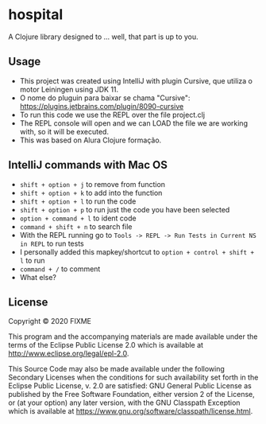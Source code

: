 # hospital

A Clojure library designed to ... well, that part is up to you.

## Usage

* This project was created using IntelliJ with plugin Cursive, que utiliza o motor Leiningen using JDK 11.
* O nome do pluguin para baixar se chama "Cursive": https://plugins.jetbrains.com/plugin/8090-cursive
* To run this code we use the REPL over the file project.clj
* The REPL console will open and we can LOAD the file we are working with, so it will be executed.
* This was based on Alura Clojure formação.

## IntelliJ commands with Mac OS
* `shift + option + j` to remove from function
* `shift + option + k` to add into the function
* `shift + option + l` to run the code
* `shift + option + p` to run just the code you have been selected
* `option + command + l` to ident code
* `command + shift + n` to search file
* With the REPL running go to `Tools -> REPL -> Run Tests in Current NS in REPL` to run tests
* I personally added this mapkey/shortcut to `option + control + shift + l` to run 
* `command + /` to comment
* What else?   

## License

Copyright © 2020 FIXME

This program and the accompanying materials are made available under the
terms of the Eclipse Public License 2.0 which is available at
http://www.eclipse.org/legal/epl-2.0.

This Source Code may also be made available under the following Secondary
Licenses when the conditions for such availability set forth in the Eclipse
Public License, v. 2.0 are satisfied: GNU General Public License as published by
the Free Software Foundation, either version 2 of the License, or (at your
option) any later version, with the GNU Classpath Exception which is available
at https://www.gnu.org/software/classpath/license.html.
